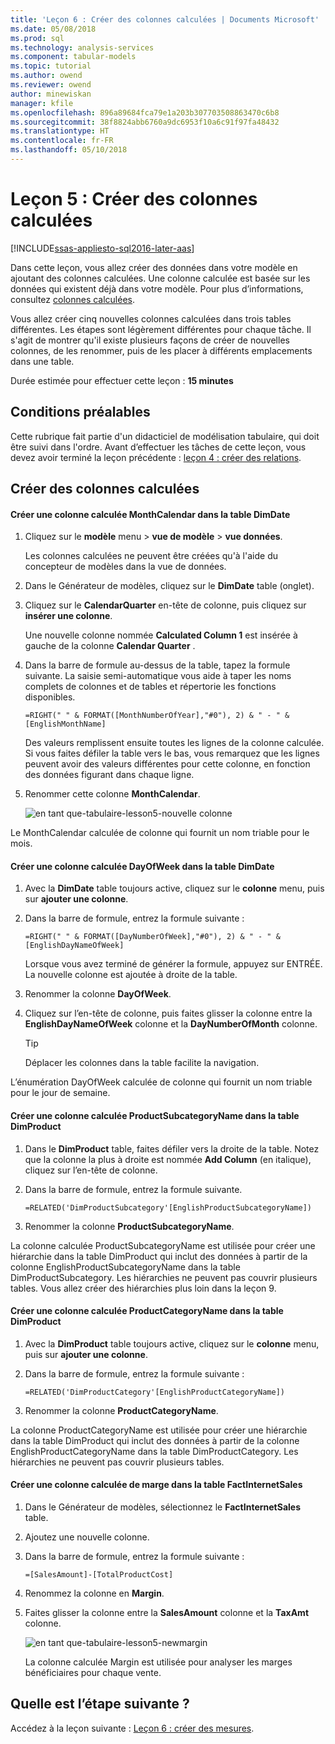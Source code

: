 ```yaml
---
title: 'Leçon 6 : Créer des colonnes calculées | Documents Microsoft'
ms.date: 05/08/2018
ms.prod: sql
ms.technology: analysis-services
ms.component: tabular-models
ms.topic: tutorial
ms.author: owend
ms.reviewer: owend
author: minewiskan
manager: kfile
ms.openlocfilehash: 896a89684fca79e1a203b307703508863470c6b8
ms.sourcegitcommit: 38f8824abb6760a9dc6953f10a6c91f97fa48432
ms.translationtype: HT
ms.contentlocale: fr-FR
ms.lasthandoff: 05/10/2018
---
```

# <a name="lesson-5-create-calculated-columns"></a>Leçon 5 : Créer des colonnes calculées
[!INCLUDE[ssas-appliesto-sql2016-later-aas](../includes/ssas-appliesto-sql2016-later-aas.md)]

Dans cette leçon, vous allez créer des données dans votre modèle en ajoutant des colonnes calculées. Une colonne calculée est basée sur les données qui existent déjà dans votre modèle. Pour plus d’informations, consultez [colonnes calculées](../analysis-services/tabular-models/ssas-calculated-columns.md).  
  
Vous allez créer cinq nouvelles colonnes calculées dans trois tables différentes. Les étapes sont légèrement différentes pour chaque tâche. Il s'agit de montrer qu'il existe plusieurs façons de créer de nouvelles colonnes, de les renommer, puis de les placer à différents emplacements dans une table.  
  
Durée estimée pour effectuer cette leçon : **15 minutes**  
  
## <a name="prerequisites"></a>Conditions préalables  
Cette rubrique fait partie d'un didacticiel de modélisation tabulaire, qui doit être suivi dans l'ordre. Avant d’effectuer les tâches de cette leçon, vous devez avoir terminé la leçon précédente : [leçon 4 : créer des relations](../analysis-services/lesson-4-create-relationships.md). 
  
## <a name="create-calculated-columns"></a>Créer des colonnes calculées  
  
#### <a name="create-a-monthcalendar-calculated-column-in-the-dimdate-table"></a>Créer une colonne calculée MonthCalendar dans la table DimDate  
  
1.  Cliquez sur le **modèle** menu > **vue de modèle** > **vue données**.  
  
    Les colonnes calculées ne peuvent être créées qu'à l'aide du concepteur de modèles dans la vue de données.  
  
2.  Dans le Générateur de modèles, cliquez sur le **DimDate** table (onglet).  
  
3.  Cliquez sur le **CalendarQuarter** en-tête de colonne, puis cliquez sur **insérer une colonne**.  
  
    Une nouvelle colonne nommée **Calculated Column 1** est insérée à gauche de la colonne **Calendar Quarter** .  
  
4.  Dans la barre de formule au-dessus de la table, tapez la formule suivante. La saisie semi-automatique vous aide à taper les noms complets de colonnes et de tables et répertorie les fonctions disponibles.  
  
    ```  
    =RIGHT(" " & FORMAT([MonthNumberOfYear],"#0"), 2) & " - " & [EnglishMonthName]  
    ``` 
  
    Des valeurs remplissent ensuite toutes les lignes de la colonne calculée. Si vous faites défiler la table vers le bas, vous remarquez que les lignes peuvent avoir des valeurs différentes pour cette colonne, en fonction des données figurant dans chaque ligne.    
  
5.  Renommer cette colonne **MonthCalendar**. 

    ![en tant que-tabulaire-lesson5-nouvelle colonne](../analysis-services/media/as-tabular-lesson5-newcolumn.png) 
  
Le MonthCalendar calculée de colonne qui fournit un nom triable pour le mois.  
  
#### <a name="create-a-dayofweek-calculated-column-in-the-dimdate-table"></a>Créer une colonne calculée DayOfWeek dans la table DimDate  
  
1.  Avec la **DimDate** table toujours active, cliquez sur le **colonne** menu, puis sur **ajouter une colonne**.  
  
2.  Dans la barre de formule, entrez la formule suivante :  
    
    ```
    =RIGHT(" " & FORMAT([DayNumberOfWeek],"#0"), 2) & " - " & [EnglishDayNameOfWeek]  
    ```
    
    Lorsque vous avez terminé de générer la formule, appuyez sur ENTRÉE. La nouvelle colonne est ajoutée à droite de la table.  
  
3.  Renommer la colonne **DayOfWeek**.  
  
4.  Cliquez sur l’en-tête de colonne, puis faites glisser la colonne entre la **EnglishDayNameOfWeek** colonne et la **DayNumberOfMonth** colonne.  
  
    > [!TIP]  
    > Déplacer les colonnes dans la table facilite la navigation.  
  
L’énumération DayOfWeek calculée de colonne qui fournit un nom triable pour le jour de semaine.  
  
#### <a name="create-a-productsubcategoryname-calculated-column-in-the-dimproduct-table"></a>Créer une colonne calculée ProductSubcategoryName dans la table DimProduct  
  
  
1.  Dans le **DimProduct** table, faites défiler vers la droite de la table. Notez que la colonne la plus à droite est nommée **Add Column** (en italique), cliquez sur l’en-tête de colonne.  
  
2.  Dans la barre de formule, entrez la formule suivante.  
    
    ```
    =RELATED('DimProductSubcategory'[EnglishProductSubcategoryName])  
    ```
  
3.  Renommer la colonne **ProductSubcategoryName**.  
  
La colonne calculée ProductSubcategoryName est utilisée pour créer une hiérarchie dans la table DimProduct qui inclut des données à partir de la colonne EnglishProductSubcategoryName dans la table DimProductSubcategory. Les hiérarchies ne peuvent pas couvrir plusieurs tables. Vous allez créer des hiérarchies plus loin dans la leçon 9.  
  
#### <a name="create-a-productcategoryname-calculated-column-in-the-dimproduct-table"></a>Créer une colonne calculée ProductCategoryName dans la table DimProduct  
  
1.  Avec la **DimProduct** table toujours active, cliquez sur le **colonne** menu, puis sur **ajouter une colonne**.  
  
2.  Dans la barre de formule, entrez la formule suivante :  
  
    ```
    =RELATED('DimProductCategory'[EnglishProductCategoryName]) 
    ```
    
3.  Renommer la colonne **ProductCategoryName**.  
  
La colonne ProductCategoryName est utilisée pour créer une hiérarchie dans la table DimProduct qui inclut des données à partir de la colonne EnglishProductCategoryName dans la table DimProductCategory. Les hiérarchies ne peuvent pas couvrir plusieurs tables.  
  
#### <a name="create-a-margin-calculated-column-in-the-factinternetsales-table"></a>Créer une colonne calculée de marge dans la table FactInternetSales  
  
1.  Dans le Générateur de modèles, sélectionnez le **FactInternetSales** table.  
  
2.  Ajoutez une nouvelle colonne.  
  
3.  Dans la barre de formule, entrez la formule suivante :  
  
    ```
    =[SalesAmount]-[TotalProductCost]
    ``` 

4.  Renommez la colonne en **Margin**.  
  
5.  Faites glisser la colonne entre la **SalesAmount** colonne et la **TaxAmt** colonne. 
 
      ![en tant que-tabulaire-lesson5-newmargin](../analysis-services/media/as-tabular-lesson5-newmargin.png)
      
    La colonne calculée Margin est utilisée pour analyser les marges bénéficiaires pour chaque vente.  
  
## <a name="whats-next"></a>Quelle est l’étape suivante ?
Accédez à la leçon suivante : [Leçon 6 : créer des mesures](../analysis-services/lesson-6-create-measures.md).
  
  
  
